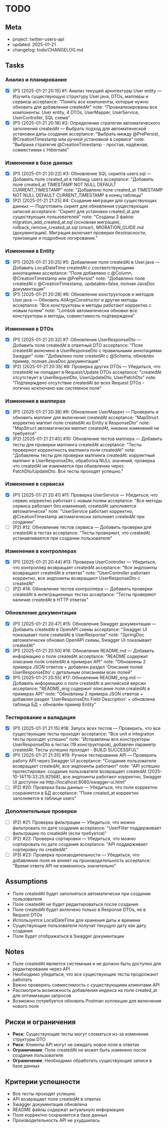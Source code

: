 # TODO

## Meta
- project: twitter-users-api
- updated: 2025-01-21
- changelog: todo/CHANGELOG.md

## Tasks

### Анализ и планирование
- [x] (P1) [2025-01-21 20:15] #1: Анализ текущей архитектуры User entity — Изучить существующую структуру User.java, DTOs, мапперы и сервисы
  acceptance: "Понять все компоненты, которые нужно обновить для добавления createdAt"
  note: "Проанализированы все компоненты: User entity, 4 DTOs, UserMapper, UserService, UserController, SQL схема"
- [x] (P1) [2025-01-21 20:18] #2: Определение стратегии автоматического заполнения createdAt — Выбрать подход для автоматической установки даты создания
  acceptance: "Выбрать между @PrePersist, @CreationTimestamp или ручной установкой в сервисе"
  note: "Выбрана стратегия @CreationTimestamp - простая, надёжная, совместимая с Hibernate"

### Изменения в базе данных
- [x] (P1) [2025-01-21 20:22] #3: Обновление SQL скрипта users.sql — Добавить поле created_at в таблицу users
  acceptance: "Добавить поле created_at TIMESTAMP NOT NULL DEFAULT CURRENT_TIMESTAMP"
  note: "Добавлено поле created_at TIMESTAMP NOT NULL DEFAULT CURRENT_TIMESTAMP в конец таблицы"
- [x] (P2) [2025-01-21 21:25] #4: Создание миграции для существующих данных — Подготовить скрипт для обновления существующих записей
  acceptance: "Скрипт для установки created_at для существующих пользователей"
  note: "Созданы 3 файла: migration_add_created_at.sql (основная миграция), rollback_remove_created_at.sql (откат), MIGRATION_GUIDE.md (документация). Миграция включает проверки безопасности, транзакции и подробное логирование."

### Изменения в Entity
- [x] (P1) [2025-01-21 20:25] #5: Добавление поля createdAt в User.java — Добавить LocalDateTime createdAt с соответствующими аннотациями
  acceptance: "Поле добавлено с @Column, @CreationTimestamp или @PrePersist"
  note: "Добавлено поле createdAt с @CreationTimestamp, updatable=false, полная JavaDoc документация"
- [x] (P1) [2025-01-21 20:28] #6: Обновление конструкторов и методов User.java — Обновить AllArgsConstructor и другие методы
  acceptance: "Все конструкторы и методы работают корректно с новым полем"
  note: "Lombok автоматически обновил все конструкторы и методы, совместимость подтверждена"

### Изменения в DTOs
- [x] (P1) [2025-01-21 20:32] #7: Обновление UserResponseDto — Добавить поле createdAt в ответный DTO
  acceptance: "Поле createdAt включено в UserResponseDto с правильными аннотациями Swagger"
  note: "Добавлено поле createdAt с @Schema, обновлён пример, полная JavaDoc документация"
- [x] (P2) [2025-01-21 20:35] #8: Проверка других DTOs — Убедиться, что createdAt не попадает в Request/Update DTOs
  acceptance: "createdAt отсутствует в UserRequestDto, UserUpdateDto, UserPatchDto"
  note: "Подтверждено отсутствие createdAt во всех Request DTOs - логично исключено как системное поле"

### Изменения в мапперах
- [x] (P1) [2025-01-21 20:38] #9: Обновление UserMapper — Проверить и обновить маппинг для включения createdAt
  acceptance: "MapStruct корректно маппит поле createdAt из Entity в ResponseDto"
  note: "MapStruct автоматически маппит createdAt, никаких изменений не требуется"
- [x] (P2) [2025-01-21 21:40] #10: Обновление тестов маппера — Добавить тесты для проверки маппинга createdAt
  acceptance: "Тесты проверяют корректность маппинга поля createdAt"
  note: "Добавлены тесты для проверки маппинга createdAt: корректный маппинг в UserResponseDto, обработка NULL значений, проверка что createdAt не изменяется при обновлении через PatchDto/UpdateDto. Все тесты проходят успешно."

### Изменения в сервисах
- [x] (P1) [2025-01-21 20:41] #11: Проверка UserService — Убедиться, что сервис корректно работает с новым полем
  acceptance: "Все методы сервиса работают без изменений, createdAt заполняется автоматически"
  note: "UserService работает корректно, @CreationTimestamp автоматически заполняет createdAt при создании"
- [ ] (P2) #12: Обновление тестов сервиса — Добавить проверки для createdAt в тестах
  acceptance: "Тесты проверяют, что createdAt устанавливается при создании пользователя"

### Изменения в контроллерах
- [x] (P1) [2025-01-21 20:44] #13: Проверка UserController — Убедиться, что контроллер возвращает createdAt
  acceptance: "Все эндпоинты возвращают createdAt в ответах"
  note: "UserController работает корректно, все эндпоинты возвращают UserResponseDto с createdAt"
- [ ] (P2) #14: Обновление тестов контроллера — Добавить проверки createdAt в интеграционных тестах
  acceptance: "Тесты проверяют наличие createdAt в HTTP ответах"

### Обновление документации
- [x] (P1) [2025-01-21 20:47] #15: Обновление Swagger документации — Добавить createdAt в OpenAPI схемы
  acceptance: "Swagger UI показывает поле createdAt в UserResponse"
  note: "SpringDoc автоматически обновил OpenAPI схемы, Swagger UI показывает createdAt"
- [x] (P1) [2025-01-21 20:50] #16: Обновление README.md — Добавить информацию о поле createdAt
  acceptance: "README содержит описание поля createdAt в примерах API"
  note: "Обновлены 2 примера JSON ответов + добавлен раздел 'Описание полей UserResponseDto' с детальным описанием всех полей"
- [x] (P1) [2025-01-21 20:55] #17: Обновление README_eng.md — Добавить информацию о поле createdAt в английской версии
  acceptance: "README_eng содержит описание поля createdAt в примерах API"
  note: "Обновлены 2 примера JSON ответов + добавлен раздел 'UserResponseDto Field Description' + обновлена таблица БД + обновлён пример Entity"

### Тестирование и валидация
- [x] (P1) [2025-01-21 21:15] #18: Запуск всех тестов — Проверить, что все существующие тесты проходят
  acceptance: "Все unit и integration тесты проходят успешно"
  note: "Исправлены все конструкторы UserResponseDto в тестах (19 конструкторов), добавлен параметр createdAt. Тесты успешно проходят - BUILD SUCCESSFUL"
- [x] (P1) [2025-01-21 21:35] #19: Ручное тестирование API — Проверить работу API через Swagger UI
  acceptance: "Создание пользователя возвращает createdAt, все эндпоинты работают"
  note: "API успешно протестирован: создание пользователя возвращает createdAt (2025-10-14T15:33:25.92568), все эндпоинты работают корректно, Swagger UI доступен на http://localhost:8080/swagger-ui.html"
- [ ] (P2) #20: Проверка базы данных — Убедиться, что поле корректно сохраняется в БД
  acceptance: "Поле created_at корректно заполняется в таблице users"

### Дополнительные проверки
- [ ] (P2) #21: Проверка фильтрации — Убедиться, что можно фильтровать по дате создания
  acceptance: "UserFilter поддерживает фильтрацию по createdAt (если требуется)"
- [ ] (P2) #22: Проверка сортировки — Убедиться, что можно сортировать по дате создания
  acceptance: "API поддерживает сортировку по createdAt"
- [ ] (P3) #23: Проверка производительности — Убедиться, что добавление поля не влияет на производительность
  acceptance: "Время ответа API не изменилось значительно"

## Assumptions
- Поле createdAt будет заполняться автоматически при создании пользователя
- Поле createdAt не будет редактироваться после создания
- Поле createdAt будет включено только в Response DTOs, не в Request DTOs
- Используется LocalDateTime для хранения даты и времени
- Существующие пользователи получат текущую дату как дату создания
- Поле будет отображаться в Swagger документации

## Notes
- Поле createdAt является системным и не должно быть доступно для редактирования через API
- Необходимо убедиться, что все существующие тесты продолжают работать
- Важно проверить совместимость с существующими клиентами API
- Рассмотреть возможность добавления индекса на поле created_at для оптимизации запросов
- Возможно потребуется обновить Postman коллекции для включения нового поля

## Риски и ограничения
- **Риск**: Существующие тесты могут сломаться из-за изменения структуры DTO
- **Риск**: Клиенты API могут не ожидать новое поле в ответах
- **Ограничение**: Поле createdAt не может быть изменено после создания пользователя
- **Ограничение**: Необходимо обработать существующие записи в базе данных

## Критерии успешности
- Все тесты проходят успешно
- API возвращает поле createdAt в ответах
- Swagger документация обновлена
- README файлы содержат актуальную информацию
- Поле корректно сохраняется в базе данных
- Производительность API не ухудшилась
